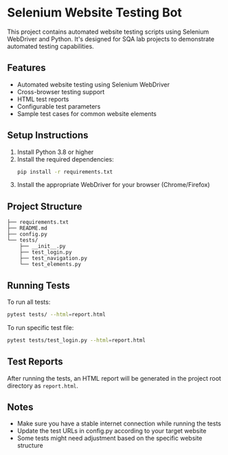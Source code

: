 # Selenium Website Testing Bot

This project contains automated website testing scripts using Selenium WebDriver and Python. It's designed for SQA lab projects to demonstrate automated testing capabilities.

## Features

- Automated website testing using Selenium WebDriver
- Cross-browser testing support
- HTML test reports
- Configurable test parameters
- Sample test cases for common website elements

## Setup Instructions

1. Install Python 3.8 or higher
2. Install the required dependencies:
   ```bash
   pip install -r requirements.txt
   ```
3. Install the appropriate WebDriver for your browser (Chrome/Firefox)

## Project Structure

```
├── requirements.txt
├── README.md
├── config.py
└── tests/
    ├── __init__.py
    ├── test_login.py
    ├── test_navigation.py
    └── test_elements.py
```

## Running Tests

To run all tests:
```bash
pytest tests/ --html=report.html
```

To run specific test file:
```bash
pytest tests/test_login.py --html=report.html
```

## Test Reports

After running the tests, an HTML report will be generated in the project root directory as `report.html`.

## Notes

- Make sure you have a stable internet connection while running the tests
- Update the test URLs in config.py according to your target website
- Some tests might need adjustment based on the specific website structure
